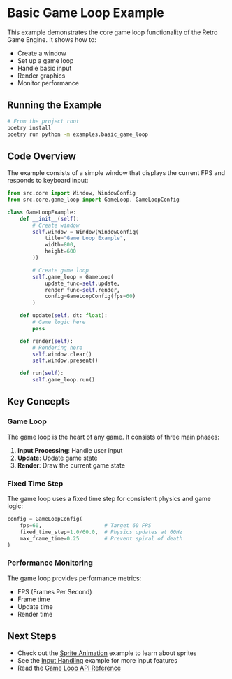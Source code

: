 # Basic Game Loop Example

This example demonstrates the core game loop functionality of the Retro Game Engine. It shows how to:
- Create a window
- Set up a game loop
- Handle basic input
- Render graphics
- Monitor performance

## Running the Example

```bash
# From the project root
poetry install
poetry run python -m examples.basic_game_loop
```

## Code Overview

The example consists of a simple window that displays the current FPS and responds to keyboard input:

```python
from src.core import Window, WindowConfig
from src.core.game_loop import GameLoop, GameLoopConfig

class GameLoopExample:
    def __init__(self):
        # Create window
        self.window = Window(WindowConfig(
            title="Game Loop Example",
            width=800,
            height=600
        ))

        # Create game loop
        self.game_loop = GameLoop(
            update_func=self.update,
            render_func=self.render,
            config=GameLoopConfig(fps=60)
        )

    def update(self, dt: float):
        # Game logic here
        pass

    def render(self):
        # Rendering here
        self.window.clear()
        self.window.present()

    def run(self):
        self.game_loop.run()
```

## Key Concepts

### Game Loop

The game loop is the heart of any game. It consists of three main phases:
1. **Input Processing**: Handle user input
2. **Update**: Update game state
3. **Render**: Draw the current game state

### Fixed Time Step

The game loop uses a fixed time step for consistent physics and game logic:
```python
config = GameLoopConfig(
    fps=60,                    # Target 60 FPS
    fixed_time_step=1.0/60.0,  # Physics updates at 60Hz
    max_frame_time=0.25        # Prevent spiral of death
)
```

### Performance Monitoring

The game loop provides performance metrics:
- FPS (Frames Per Second)
- Frame time
- Update time
- Render time

## Next Steps

- Check out the [Sprite Animation](../sprite_test) example to learn about sprites
- See the [Input Handling](../input_test) example for more input features
- Read the [Game Loop API Reference](../../docs/api/game_loop.md)

